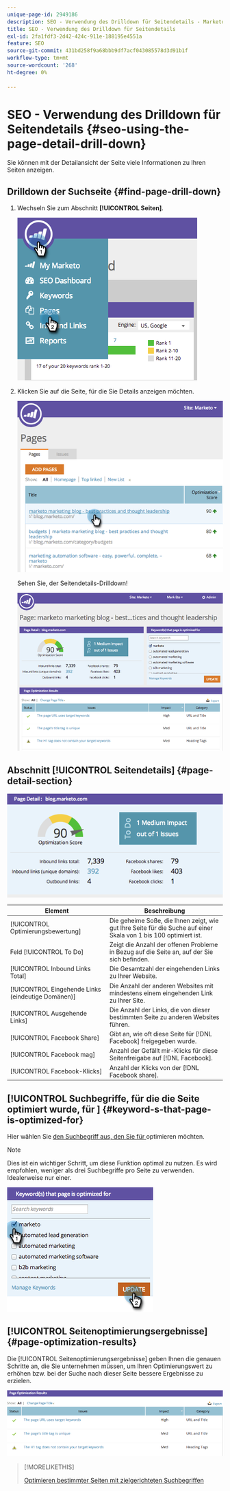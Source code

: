 ```yaml
---
unique-page-id: 2949186
description: SEO - Verwendung des Drilldown für Seitendetails - Marketo Docs - Produktdokumentation
title: SEO - Verwendung des Drilldown für Seitendetails
exl-id: 2fa1fdf3-2d42-424c-911e-188195e4551a
feature: SEO
source-git-commit: 431bd258f9a68bbb9df7acf043085578d3d91b1f
workflow-type: tm+mt
source-wordcount: '268'
ht-degree: 0%

---
```


# SEO - Verwendung des Drilldown für Seitendetails {#seo-using-the-page-detail-drill-down}

Sie können mit der Detailansicht der Seite viele Informationen zu Ihren Seiten anzeigen.

## Drilldown der Suchseite {#find-page-drill-down}

1. Wechseln Sie zum Abschnitt **[!UICONTROL Seiten]**.

   ![](assets/image2014-9-17-21-3a54-3a53.png)

1. Klicken Sie auf die Seite, für die Sie Details anzeigen möchten.

   ![](assets/image2014-9-17-21-3a54-3a58.png)

   Sehen Sie, der Seitendetails-Drilldown!

   ![](assets/image2014-9-17-21-3a55-3a2.png)

## Abschnitt [!UICONTROL Seitendetails] {#page-detail-section}

![](assets/image2014-9-17-21-3a55-3a46.png)

| Element | Beschreibung |
|---|---|
| [!UICONTROL Optimierungsbewertung] | Die geheime Soße, die Ihnen zeigt, wie gut Ihre Seite für die Suche auf einer Skala von 1 bis 100 optimiert ist. |
| Feld [!UICONTROL To Do] | Zeigt die Anzahl der offenen Probleme in Bezug auf die Seite an, auf der Sie sich befinden. |
| [!UICONTROL Inbound Links Total] | Die Gesamtzahl der eingehenden Links zu Ihrer Website. |
| [!UICONTROL Eingehende Links (eindeutige Domänen)] | Die Anzahl der anderen Websites mit mindestens einem eingehenden Link zu Ihrer Site. |
| [!UICONTROL Ausgehende Links] | Die Anzahl der Links, die von dieser bestimmten Seite zu anderen Websites führen. |
| [!UICONTROL Facebook Share] | Gibt an, wie oft diese Seite für [!DNL Facebook] freigegeben wurde. |
| [!UICONTROL Facebook mag] | Anzahl der Gefällt mir-Klicks für diese Seitenfreigabe auf [!DNL Facebook]. |
| [!UICONTROL Facebook-Klicks] | Anzahl der Klicks von der [!DNL Facebook share]. |

## [!UICONTROL Suchbegriffe, für die die Seite optimiert wurde, für ] {#keyword-s-that-page-is-optimized-for}

Hier wählen Sie [den Suchbegriff aus, den Sie für ](/help/marketo/product-docs/additional-apps/seo/keywords/seo-optimize-specific-pages-with-targeted-keywords.md) optimieren möchten.

>[!NOTE]
>
>Dies ist ein wichtiger Schritt, um diese Funktion optimal zu nutzen. Es wird empfohlen, weniger als drei Suchbegriffe pro Seite zu verwenden. Idealerweise nur einer.

![](assets/image2014-9-17-21-3a56-3a35.png)

## [!UICONTROL Seitenoptimierungsergebnisse] {#page-optimization-results}

Die [!UICONTROL Seitenoptimierungsergebnisse] geben Ihnen die genauen Schritte an, die Sie unternehmen müssen, um Ihren Optimierungswert zu erhöhen bzw. bei der Suche nach dieser Seite bessere Ergebnisse zu erzielen.

![](assets/image2014-9-17-21-3a56-3a41.png)

>[!MORELIKETHIS]
>
>[Optimieren bestimmter Seiten mit zielgerichteten Suchbegriffen](/help/marketo/product-docs/additional-apps/seo/keywords/seo-optimize-specific-pages-with-targeted-keywords.md)

